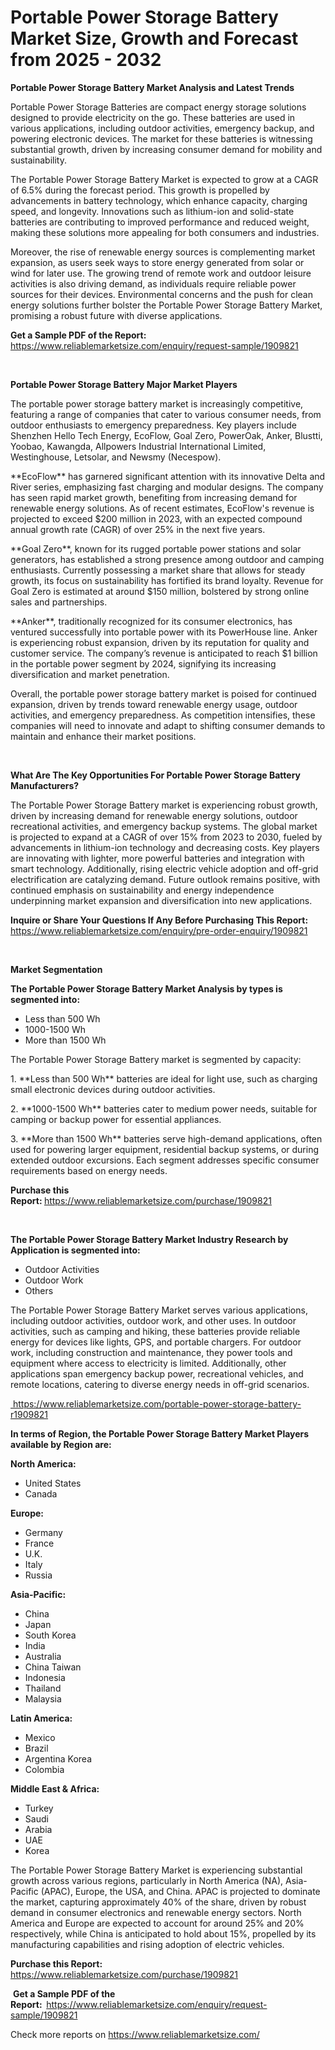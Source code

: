 <p><h1>Portable Power Storage Battery Market Size, Growth and Forecast from 2025 - 2032</h1></p><p><strong>Portable Power Storage Battery Market Analysis and Latest Trends</strong></p>
<p><p>Portable Power Storage Batteries are compact energy storage solutions designed to provide electricity on the go. These batteries are used in various applications, including outdoor activities, emergency backup, and powering electronic devices. The market for these batteries is witnessing substantial growth, driven by increasing consumer demand for mobility and sustainability. </p><p>The Portable Power Storage Battery Market is expected to grow at a CAGR of 6.5% during the forecast period. This growth is propelled by advancements in battery technology, which enhance capacity, charging speed, and longevity. Innovations such as lithium-ion and solid-state batteries are contributing to improved performance and reduced weight, making these solutions more appealing for both consumers and industries. </p><p>Moreover, the rise of renewable energy sources is complementing market expansion, as users seek ways to store energy generated from solar or wind for later use. The growing trend of remote work and outdoor leisure activities is also driving demand, as individuals require reliable power sources for their devices. Environmental concerns and the push for clean energy solutions further bolster the Portable Power Storage Battery Market, promising a robust future with diverse applications.</p></p>
<p><strong>Get a Sample PDF of the Report:&nbsp;</strong> <a href="https://www.reliablemarketsize.com/enquiry/request-sample/1909821?utm_campaign=3092&utm_medium=2&utm_source=Github&utm_content=ia&utm_term=07042025&utm_id=portable-power-storage-battery">https://www.reliablemarketsize.com/enquiry/request-sample/1909821</a></p>
<p>&nbsp;</p>
<p><strong>Portable Power Storage Battery Major Market Players</strong></p>
<p><p>The portable power storage battery market is increasingly competitive, featuring a range of companies that cater to various consumer needs, from outdoor enthusiasts to emergency preparedness. Key players include Shenzhen Hello Tech Energy, EcoFlow, Goal Zero, PowerOak, Anker, Blustti, Yoobao, Kawangda, Allpowers Industrial International Limited, Westinghouse, Letsolar, and Newsmy (Necespow).</p><p>**EcoFlow** has garnered significant attention with its innovative Delta and River series, emphasizing fast charging and modular designs. The company has seen rapid market growth, benefiting from increasing demand for renewable energy solutions. As of recent estimates, EcoFlow's revenue is projected to exceed $200 million in 2023, with an expected compound annual growth rate (CAGR) of over 25% in the next five years.</p><p>**Goal Zero**, known for its rugged portable power stations and solar generators, has established a strong presence among outdoor and camping enthusiasts. Currently possessing a market share that allows for steady growth, its focus on sustainability has fortified its brand loyalty. Revenue for Goal Zero is estimated at around $150 million, bolstered by strong online sales and partnerships.</p><p>**Anker**, traditionally recognized for its consumer electronics, has ventured successfully into portable power with its PowerHouse line. Anker is experiencing robust expansion, driven by its reputation for quality and customer service. The company’s revenue is anticipated to reach $1 billion in the portable power segment by 2024, signifying its increasing diversification and market penetration.</p><p>Overall, the portable power storage battery market is poised for continued expansion, driven by trends toward renewable energy usage, outdoor activities, and emergency preparedness. As competition intensifies, these companies will need to innovate and adapt to shifting consumer demands to maintain and enhance their market positions.</p></p>
<p>&nbsp;</p>
<p><strong>What Are The Key Opportunities For Portable Power Storage Battery Manufacturers?</strong></p>
<p><p>The Portable Power Storage Battery market is experiencing robust growth, driven by increasing demand for renewable energy solutions, outdoor recreational activities, and emergency backup systems. The global market is projected to expand at a CAGR of over 15% from 2023 to 2030, fueled by advancements in lithium-ion technology and decreasing costs. Key players are innovating with lighter, more powerful batteries and integration with smart technology. Additionally, rising electric vehicle adoption and off-grid electrification are catalyzing demand. Future outlook remains positive, with continued emphasis on sustainability and energy independence underpinning market expansion and diversification into new applications.</p></p>
<p><strong>Inquire or Share Your Questions If Any Before Purchasing This Report:</strong> <a href="https://www.reliablemarketsize.com/enquiry/pre-order-enquiry/1909821?utm_campaign=3092&utm_medium=2&utm_source=Github&utm_content=ia&utm_term=07042025&utm_id=portable-power-storage-battery">https://www.reliablemarketsize.com/enquiry/pre-order-enquiry/1909821</a></p>
<p>&nbsp;</p>
<p><strong>Market Segmentation</strong></p>
<p><strong>The Portable Power Storage Battery Market Analysis by types is segmented into:</strong></p>
<p><ul><li>Less than 500 Wh</li><li>1000-1500 Wh</li><li>More than 1500 Wh</li></ul></p>
<p><p>The Portable Power Storage Battery market is segmented by capacity: </p><p>1. **Less than 500 Wh** batteries are ideal for light use, such as charging small electronic devices during outdoor activities. </p><p>2. **1000-1500 Wh** batteries cater to medium power needs, suitable for camping or backup power for essential appliances. </p><p>3. **More than 1500 Wh** batteries serve high-demand applications, often used for powering larger equipment, residential backup systems, or during extended outdoor excursions. Each segment addresses specific consumer requirements based on energy needs.</p></p>
<p><strong>Purchase this Report:&nbsp;</strong><a href="https://www.reliablemarketsize.com/purchase/1909821?utm_campaign=3092&utm_medium=2&utm_source=Github&utm_content=ia&utm_term=07042025&utm_id=portable-power-storage-battery">https://www.reliablemarketsize.com/purchase/1909821</a></p>
<p>&nbsp;</p>
<p><strong>The Portable Power Storage Battery Market Industry Research by Application is segmented into:</strong></p>
<p><ul><li>Outdoor Activities</li><li>Outdoor Work</li><li>Others</li></ul></p>
<p><p>The Portable Power Storage Battery Market serves various applications, including outdoor activities, outdoor work, and other uses. In outdoor activities, such as camping and hiking, these batteries provide reliable energy for devices like lights, GPS, and portable chargers. For outdoor work, including construction and maintenance, they power tools and equipment where access to electricity is limited. Additionally, other applications span emergency backup power, recreational vehicles, and remote locations, catering to diverse energy needs in off-grid scenarios.</p></p>
<p><a href="https://www.reliablemarketsize.com/portable-power-storage-battery-r1909821?utm_campaign=3092&utm_medium=2&utm_source=Github&utm_content=ia&utm_term=07042025&utm_id=portable-power-storage-battery">&nbsp;https://www.reliablemarketsize.com/portable-power-storage-battery-r1909821</a></p>
<p><strong>In terms of Region, the Portable Power Storage Battery Market Players available by Region are:</strong></p>
<p>
    <p> <strong> North America: </strong>
        <ul>
            <li>United States</li>
            <li>Canada</li>
        </ul>
        </p> 
    <p> <strong> Europe: </strong>
        <ul>
            <li>Germany</li>
            <li>France</li>
            <li>U.K.</li>
            <li>Italy</li>
            <li>Russia</li>
        </ul>
        </p> 
    <p> <strong> Asia-Pacific: </strong>
        <ul>
            <li>China</li>
            <li>Japan</li>
            <li>South Korea</li>
            <li>India</li>
            <li>Australia</li>
            <li>China Taiwan</li>
            <li>Indonesia</li>
            <li>Thailand</li>
            <li>Malaysia</li>
        </ul>
        </p> 
    <p> <strong> Latin America: </strong>
        <ul>
            <li>Mexico</li>
            <li>Brazil</li>
            <li>Argentina Korea</li>
            <li>Colombia</li>
        </ul>
        </p> 
    <p> <strong> Middle East & Africa: </strong>
        <ul>
            <li>Turkey</li>
            <li>Saudi</li>
            <li>Arabia</li>
            <li>UAE</li>
            <li>Korea</li>
        </ul>
    </p>
    </p>
<p><p>The Portable Power Storage Battery Market is experiencing substantial growth across various regions, particularly in North America (NA), Asia-Pacific (APAC), Europe, the USA, and China. APAC is projected to dominate the market, capturing approximately 40% of the share, driven by robust demand in consumer electronics and renewable energy sectors. North America and Europe are expected to account for around 25% and 20% respectively, while China is anticipated to hold about 15%, propelled by its manufacturing capabilities and rising adoption of electric vehicles.</p></p>
<p><strong>Purchase this Report: </strong><a href="https://www.reliablemarketsize.com/purchase/1909821?utm_campaign=3092&utm_medium=2&utm_source=Github&utm_content=ia&utm_term=07042025&utm_id=portable-power-storage-battery">https://www.reliablemarketsize.com/purchase/1909821</a></p>
<p>&nbsp;<strong>Get a Sample PDF of the Report:&nbsp;&nbsp;</strong><a href="https://www.reliablemarketsize.com/enquiry/request-sample/1909821?utm_campaign=3092&utm_medium=2&utm_source=Github&utm_content=ia&utm_term=07042025&utm_id=portable-power-storage-battery">https://www.reliablemarketsize.com/enquiry/request-sample/1909821</a></p>
<p><strong></strong></p>
<p>Check more reports on <a href="https://www.reliablemarketsize.com/?utm_campaign=3092&utm_medium=2&utm_source=Github&utm_content=ia&utm_term=07042025&utm_id=portable-power-storage-battery">https://www.reliablemarketsize.com/</a></p>